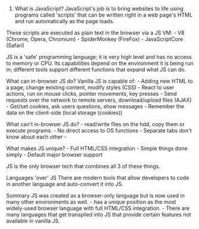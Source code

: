 1. What is JavaScript?
JavaScript's job is to bring websites to life using programs called 'scripts' that can  be written right in a web page's HTML and run automatically as the page loads.

These scripts are executed as plain text in the browser via a JS VM:
	- V8 (Chrome, Opera, Chromium)
	- SpiderMonkey (FireFox)
	- JavaScriptCore (Safari)

JS is a 'safe' programming language; it is very high level and has no access to memory or CPU. Its capabilities depend on the environment it is being run in; different tools support different functions that expand what JS can do.

What can in-browser JS do?
Vanilla JS is capable of:
	- Adding new HTML to a page, change existing content, modify styles (CSS)
	- React to user actions, run on mouse clicks, pointer movements, key presses
	- Send requests over the network to remote servers, download/upload files (AJAX)
	- Get/set cookies, ask users questions, show messages
	- Remember the data on the client-side (local storage (cookies))

What can't in-browser JS do?
	- read/write files on the hdd, copy them or execute programs. 
	- No direct access to OS functions
	- Separate tabs don't know about each other
	- 

What makes JS unique?
	- Full HTML/CSS integration
	- Simple things done simply
	- Default major browser support

JS is the only browser tech that combines all 3 of these things.

Languages 'over' JS
	There are modern tools that allow developers to code in another language and auto-convert it into JS.

Summary
	JS was created as a browser-only language but is now used in many other environments as well.
	- has a unique position as the most widely-used browser language with full HTML/CSS integration.
	- There are many languages that get transpiled into JS that provide certain features not available in vanilla JS.